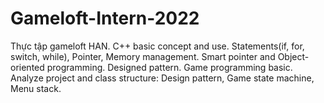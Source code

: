 # Gameloft-Intern-2022
Thực tập gameloft HAN.
C++ basic concept and use.
Statements(if, for, switch, while), Pointer, Memory management.
Smart pointer and Object-oriented programming.
Designed pattern.
Game programming basic.
Analyze project and class structure: Design pattern, Game state machine, Menu stack.